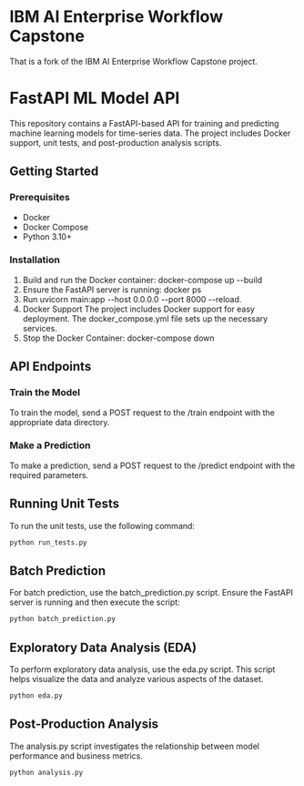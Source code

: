 # IBM AI Enterprise Workflow Capstone
That is a fork of the IBM AI Enterprise Workflow Capstone project. 

# FastAPI ML Model API

This repository contains a FastAPI-based API for training and predicting machine learning models for time-series data. The project includes Docker support, unit tests, and post-production analysis scripts.

## Getting Started

### Prerequisites

- Docker
- Docker Compose
- Python 3.10+

### Installation
1. Build and run the Docker container:
   docker-compose up --build
2. Ensure the FastAPI server is running:
   docker ps
3. Run
   uvicorn main:app --host 0.0.0.0 --port 8000 --reload.
4. Docker Support
   The project includes Docker support for easy deployment. The docker_compose.yml file sets up the necessary services.
5. Stop the Docker Container:
   docker-compose down

## API Endpoints
### Train the Model
To train the model, send a POST request to the /train endpoint with the appropriate data directory.

### Make a Prediction
To make a prediction, send a POST request to the /predict endpoint with the required parameters.

## Running Unit Tests
To run the unit tests, use the following command:

```sh
python run_tests.py
```

## Batch Prediction
For batch prediction, use the batch_prediction.py script. Ensure the FastAPI server is running and then execute the script:

```sh
python batch_prediction.py
```

## Exploratory Data Analysis (EDA)
To perform exploratory data analysis, use the eda.py script. This script helps visualize the data and analyze various aspects of the dataset.

```sh
python eda.py
```

## Post-Production Analysis
The analysis.py script investigates the relationship between model performance and business metrics. 

```sh
python analysis.py
```

